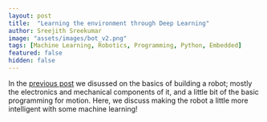 ```yaml
---
layout: post
title:  "Learning the environment through Deep Learning"
author: Sreejith Sreekumar
image: "assets/images/bot_v2.png"
tags: [Machine Learning, Robotics, Programming, Python, Embedded]
featured: false
hidden: false
---
```


In the <a href="2023-03-30-elementary-blocks-of-robotics.md">previous post</a> we disussed on the basics of building a robot; mostly the electronics and mechanical components of it, and a little bit of the basic programming for motion. Here, we discuss making the robot a little more intelligent with some machine learning!

